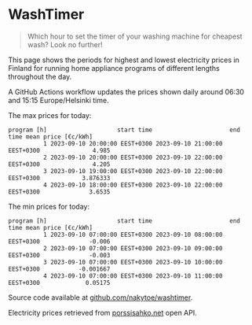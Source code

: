 
# WashTimer

> Which hour to set the timer of your washing machine for cheapest wash? Look no further!

This page shows the periods for highest and lowest electricity prices in Finland 
for running home appliance programs of different lengths throughout the day. 

A GitHub Actions workflow updates the prices shown daily around 06:30 and 15:15 Europe/Helsinki time.

The max prices for today:

	program [h]                    start time                      end time mean price [€c/kWh]
	          1 2023-09-10 20:00:00 EEST+0300 2023-09-10 21:00:00 EEST+0300               4.985
	          2 2023-09-10 20:00:00 EEST+0300 2023-09-10 22:00:00 EEST+0300               4.205
	          3 2023-09-10 19:00:00 EEST+0300 2023-09-10 22:00:00 EEST+0300            3.876333
	          4 2023-09-10 18:00:00 EEST+0300 2023-09-10 22:00:00 EEST+0300              3.6535

The min prices for today:

	program [h]                    start time                      end time mean price [€c/kWh]
	          1 2023-09-10 07:00:00 EEST+0300 2023-09-10 08:00:00 EEST+0300              -0.006
	          2 2023-09-10 07:00:00 EEST+0300 2023-09-10 09:00:00 EEST+0300              -0.003
	          3 2023-09-10 07:00:00 EEST+0300 2023-09-10 10:00:00 EEST+0300           -0.001667
	          4 2023-09-10 07:00:00 EEST+0300 2023-09-10 11:00:00 EEST+0300             0.05175


Source code available at [github.com/nakytoe/washtimer](https://github.com/nakytoe/washtimer).

Electricity prices retrieved from [porssisahko.net](https://porssisahko.net/api) open API.
